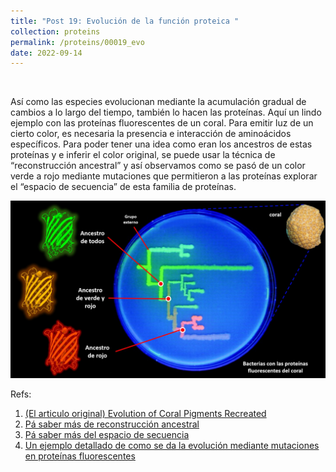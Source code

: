 ```yaml
---
title: "Post 19: Evolución de la función proteica "
collection: proteins
permalink: /proteins/00019_evo
date: 2022-09-14
---
```


&nbsp;

Así como las especies evolucionan mediante la acumulación gradual de cambios a lo largo del tiempo, también lo hacen las proteínas. Aquí un lindo ejemplo con las proteínas fluorescentes de un coral. Para emitir luz de un cierto color, es necesaria la presencia e interacción de aminoácidos específicos. Para poder tener una idea como eran los ancestros de estas proteínas y e inferir el color original, se puede usar la técnica de “reconstrucción ancestral” y así observamos como se pasó de un color verde a rojo mediante mutaciones que permitieron a las proteínas explorar el “espacio de secuencia” de esta familia de proteínas. 

![img](/images/proteins/00019_fx.jpg)

Refs:

1. [(El articulo original) Evolution of Coral Pigments Recreated](https://www.science.org/doi/10.1126/science.1099597)
2. [Pá saber más de reconstrucción ancestral](https://miangoar.github.io/proteins/00017_md)
3. [Pá saber más del espacio de secuencia](https://miangoar.github.io/proteins/00009_space)
4. [Un ejemplo detallado de como se da la evolución mediante mutaciones en proteínas fluorescentes](https://www.nature.com/articles/s41467-019-12130-8)

